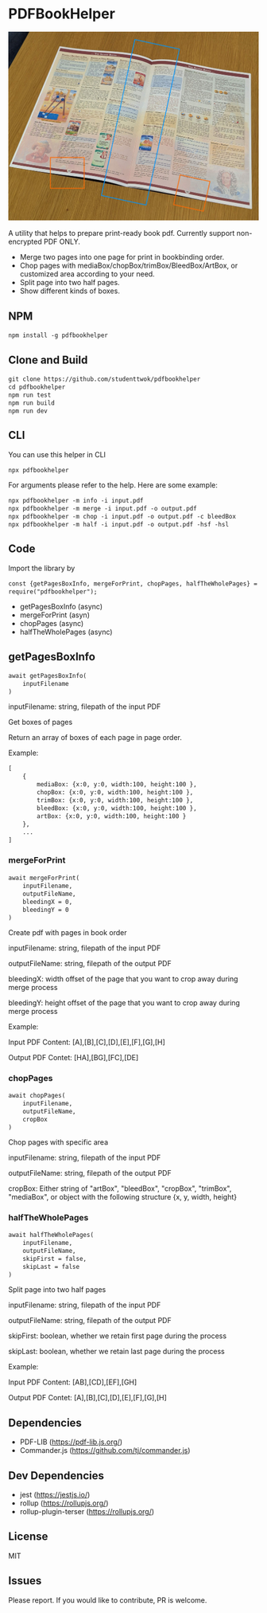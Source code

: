 # PDFBookHelper

![pdfbookhelper](https://github.com/studenttwok/pdfbookhelper/blob/main/pdfbookhelper.jpg)


A utility that helps to prepare print-ready book pdf. Currently support non-encrypted PDF ONLY.
- Merge two pages into one page for print in bookbinding order.
- Chop pages with mediaBox/chopBox/trimBox/BleedBox/ArtBox, or customized area according to your need.
- Split page into two half pages.
- Show different kinds of boxes.

## NPM
```code
npm install -g pdfbookhelper
```

## Clone and Build
```code
git clone https://github.com/studenttwok/pdfbookhelper
cd pdfbookhelper
npm run test
npm run build
npm run dev
```

## CLI
You can use this helper in CLI
```code
npx pdfbookhelper
```
For arguments please refer to the help. Here are some example:
```code
npx pdfbookhelper -m info -i input.pdf
npx pdfbookhelper -m merge -i input.pdf -o output.pdf
npx pdfbookhelper -m chop -i input.pdf -o output.pdf -c bleedBox
npx pdfbookhelper -m half -i input.pdf -o output.pdf -hsf -hsl

```

## Code
Import the library by
```code
const {getPagesBoxInfo, mergeForPrint, chopPages, halfTheWholePages} = require("pdfbookhelper");
```
- getPagesBoxInfo (async)
- mergeForPrint (asyn)
- chopPages (async)
- halfTheWholePages (async)


## getPagesBoxInfo
```code
await getPagesBoxInfo( 
	inputFilename 
)
```
inputFilename: string, filepath of the input PDF

Get boxes of pages

Return an array of boxes of each page in page order.

Example:
```code
[
	{
		mediaBox: {x:0, y:0, width:100, height:100 },
		chopBox: {x:0, y:0, width:100, height:100 },
		trimBox: {x:0, y:0, width:100, height:100 },
		bleedBox: {x:0, y:0, width:100, height:100 },
		artBox: {x:0, y:0, width:100, height:100 }
	},
	...
]
```

### mergeForPrint
```code
await mergeForPrint(  
	inputFilename,
	outputFileName,
	bleedingX = 0,
	bleedingY = 0
)
```
Create pdf with pages in book order

inputFilename: string, filepath of the input PDF

outputFileName: string, filepath of the output PDF

bleedingX: width offset of the page that you want to crop away during merge process

bleedingY: height offset of the page that you want to crop away during merge process


Example:

Input PDF Content: [A],[B],[C],[D],[E],[F],[G],[H]

Output PDF Contet: [HA],[BG],[FC],[DE]


### chopPages
```code
await chopPages(
	inputFilename, 
	outputFileName, 
	cropBox
)
```
Chop pages with specific area

inputFilename: string, filepath of the input PDF

outputFileName: string, filepath of the output PDF

cropBox: Either string of "artBox", "bleedBox", "cropBox", "trimBox", "mediaBox", or object with the following structure {x, y, width, height}


### halfTheWholePages
```code
await halfTheWholePages(
	inputFilename,
	outputFileName,
	skipFirst = false,
	skipLast = false
)
```
Split page into two half pages

inputFilename: string, filepath of the input PDF

outputFileName: string, filepath of the output PDF

skipFirst: boolean, whether we retain first page during the process

skipLast: boolean, whether we retain last page during the process


Example:

Input PDF Content: [AB],[CD],[EF],[GH]

Output PDF Contet: [A],[B],[C],[D],[E],[F],[G],[H]

## Dependencies
- PDF-LIB (https://pdf-lib.js.org/)
- Commander.js (https://github.com/tj/commander.js)

## Dev Dependencies
- jest (https://jestjs.io/)
- rollup (https://rollupjs.org/)
- rollup-plugin-terser (https://rollupjs.org/)

## License
MIT

## Issues
Please report. If you would like to contribute, PR is welcome.
